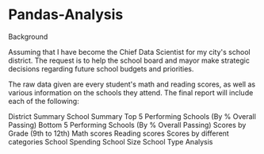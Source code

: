 # Pandas-Analysis


Background

Assuming that I have become the Chief Data Scientist for my city's school district. The request is to help the school board and mayor make strategic decisions regarding future school budgets and priorities.

The raw data given are every student's math and reading scores, as well as various information on the schools they attend. The final report will include each of the following:

District Summary
School Summary
Top 5 Performing Schools (By % Overall Passing)
Bottom 5 Performing Schools (By % Overall Passing)
Scores by Grade (9th to 12th)
Math scores
Reading scores
Scores by different categories
School Spending
School Size
School Type
Analysis
